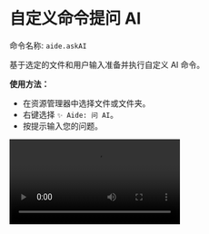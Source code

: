 # 自定义命令提问 AI

命令名称: `aide.askAI`

基于选定的文件和用户输入准备并执行自定义 AI 命令。

**使用方法：**

- 在资源管理器中选择文件或文件夹。
- 右键选择 `✨ Aide: 问 AI`。
- 按提示输入您的问题。

<Video src="/videos/aide-ask-ai.mp4"/>

**相关配置：**

- 你可以通过修改 [`aide.aiCommand`](../configuration/ai-command.md) 配置来自定义 AI 命令。

- 你可以通过修改 [`aide.aiCommandCopyBeforeRun`](../configuration/ai-command-copy-before-run.md) 配置来控制是否在执行之前复制 AI 命令。

- 你可以通过配置 [`aide.aiCommandAutoRun`](../configuration/ai-command-auto-run.md) 来控制是否自动运行 AI 命令。

- 你可以通过修改 [`aide.ignorePatterns`](../configuration/ignore-patterns.md) 配置来忽略特定文件或文件夹。

- 你可以通过修改 [`aide.respectGitIgnore`](../configuration/respect-git-ignore.md) 配置来控制是否忽略 `.gitignore` 文件中指定的文件或文件夹。
